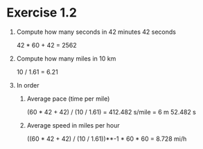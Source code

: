 # Exercise 1.2

1. Compute how many seconds in 42 minutes 42 seconds

	 42 * 60 + 42 = 2562

2. Compute how many miles in 10 km

	10 / 1.61 = 6.21

3. In order
	1. Average pace (time per mile)
	
		(60 * 42 + 42) / (10 / 1.61) = 412.482 s/mile = 6 m 52.482 s
	
	2. Average speed in miles per hour

		((60 * 42 + 42) / (10 / 1.61))**-1 * 60 * 60 = 8.728 mi/h


